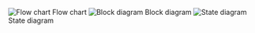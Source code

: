 
![Flow chart](https://github.com/user-attachments/assets/ff61d07d-5a64-4018-9e7d-d6f326fe4e15)
Flow chart 
![Block diagram](https://github.com/user-attachments/assets/f68efacb-b9a4-4fe7-9468-d8f7e36cb0fe)
Block diagram
![State diagram](https://github.com/user-attachments/assets/f37f3aa4-e8b2-4a7a-a596-fd8ffca7869d)
State diagram
